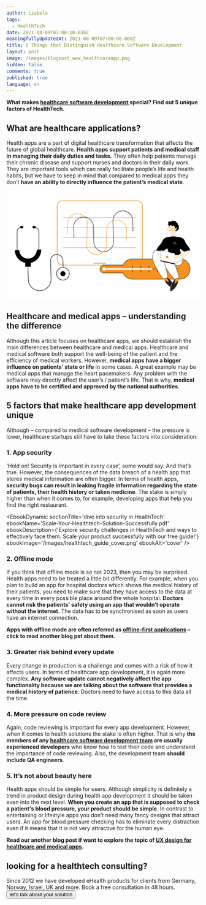 ```yaml
---
author: izabela
tags:
  - HealthTech
date: 2021-08-09T07:00:10.034Z
meaningfullyUpdatedAt: 2021-08-09T07:00:00.000Z
title: 5 Things that Distinguish Healthcare Software Development
layout: post
image: /images/blogpost_www_healthcareapp.png
hidden: false
comments: true
published: true
language: en
---
```

**What makes [healthcare software development ](/our-areas/healthcare-software-development/)special? Find out 5 unique factors of HealthTech.**

## What are healthcare applications?

Health apps are a part of digital healthcare transformation that affects the future of global healthcare. **Health apps support patients and medical staff in managing their daily duties and tasks.** They often help patients manage their chronic disease and support nurses and doctors in their daily work. They are important tools which can really facilitate people’s life and health habits, but we have to keep in mind that compared to medical apps they don’t **have an ability to directly influence the patient’s medical state**.

![healthcare app](../../static/images/healthcare_in_post5.png)

## Healthcare and medical apps – understanding the difference

Although this article focuses on healthcare apps, we should establish the main differences between healthcare and medical apps. Healthcare and medical software both support the well-being of the patient and the efficiency of medical workers. However, **medical apps have a bigger influence on patients’ state or life** in some cases. A great example may be medical apps that manage the heart pacemakers. Any problem with the software may directly affect the user’s / patient’s life. That is why, **medical apps have to be certified and approved by the national authorities**.

## 5 factors that make healthcare app development unique

Although – compared to medical software development – the pressure is lower, healthcare startups still have to take these factors into consideration:

### 1. App security

‘Hold on! Security is important in every case’, some would say. And that’s true. However, the consequences of the data breach of a health app that stores medical information are often bigger. In terms of health apps, **security bugs can result in leaking fragile information regarding the state of patients, their health history or taken medicine**. The stake is simply higher than when it comes to, for example, developing apps that help you find the right restaurant.

<EbookDynamic sectionTitle='dive into security in HealthTech' ebookName='Scale-Your-Healthtech-Solution-Successfully.pdf' ebookDescription={'Explore security challenges in HealthTech and ways to effectively face them. Scale your product successfully with our free guide!'} ebookImage='/images/healthtech_guide_cover.png' ebookAlt='cover' />

### 2. Offline mode

If you think that offline mode is so not 2023, then you may be surprised. Health apps need to be treated a little bit differently. For example, when you plan to build an app for hospital doctors which shows the medical history of their patients, you need to make sure that they have access to the data at every time in every possible place around the whole hospital. **Doctors cannot risk the patients’ safety using an app that wouldn’t operate without the internet**. The data has to be synchronised as soon as users have an internet connection. 

**Apps with offline mode are often referred as [offline-first applications](/blog/offline-first-app-guide-for-startups-app-owners-case-studies/) – click to read another blog pst about them.**

### 3. Greater risk behind every update

Every change in production is a challenge and comes with a risk of how it affects users. In terms of healthcare app development, it is again more complex. **Any software update cannot negatively affect the app functionality because we are talking about the software that provides a medical history of patience**. Doctors need to have access to this data all the time.

### 4. More pressure on code review

Again, code reviewing is important for every app development. However, when it comes to health solutions the stake is often higher. That is why **the members of any [healthcare software development team](/blog/how-to-develop-a-healthcare-app-startup-owner-perspective) are usually experienced developers** who know how to test their code and understand the importance of code reviewing. Also, the development team **should include QA engineers**.

### 5. It’s not about beauty here

Health apps should be simple for users. Although simplicity is definitely a trend in product design during health app development it should be taken even into the next level. **When you create an app that is supposed to check a patient's blood pressure, your product should be simple**. In contrast to entertaining or lifestyle apps you don’t need many fancy designs that attract users. An app for blood pressure checking has to eliminate every distraction even if it means that it is not very attractive for the human eye.

**Read our another blog post if want to explore the topic of [UX design for healthcare and medical apps](/blog/ux-design-healthcare-medical-apps-case-study/).**

<div className="block-button"><h2>looking for a healthtech consulting?</h2><div>Since 2012 we have developed eHealth products for clients from Germany, Norway, Israel, UK and more. Book a free consultation in 48 hours.</div><a href="/our-areas/healthcare-software-development/"><button>let's talk about your solution</button></a></div>